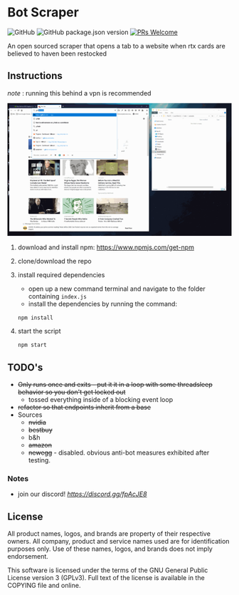 # Bot Scraper

![GitHub](https://img.shields.io/github/license/paxprose/bot_scraper?style=flat-square)
![GitHub package.json version](https://img.shields.io/github/package-json/v/paxprose/bot_scraper?style=flat-square)
[![PRs Welcome](https://img.shields.io/badge/PRs-welcome-brightgreen.svg?style=flat-square)](http://makeapullrequest.com)

An open sourced scraper that opens a tab to a website when rtx cards are believed to haven been restocked

## Instructions

_note_ : running this behind a vpn is recommended

![visual instructions](./assets/howto.gif)

1. download and install npm: <https://www.npmjs.com/get-npm>

2. clone/download the repo

3. install required dependencies
    - open up a new command terminal and navigate to the folder containing ```index.js```
    - install the dependencies by running the command:

    ```sh
    npm install
    ```

4. start the script

    ```sh
    npm start
    ```

## TODO's

- ~~Only runs once and exits - put it it in a loop with some threadsleep behavior so you don't get locked out~~
  - tossed everything inside of a blocking event loop
- ~~refactor so that endpoints inherit from a base~~
- Sources
  - ~~nvidia~~
  - ~~bestbuy~~
  - b&h
  - ~~amazon~~
  - ~~newegg~~ - disabled. obvious anti-bot measures exhibited after testing.

### Notes

- join our discord! _https://discord.gg/fpAcJE8_

## License

All product names, logos, and brands are property of their respective owners. All company, product and service names
used are for identification purposes only. Use of these names, logos, and brands does not imply endorsement.

This software is licensed under the terms of the GNU General Public License version 3 (GPLv3).
Full text of the license is available in the COPYING file and online.
